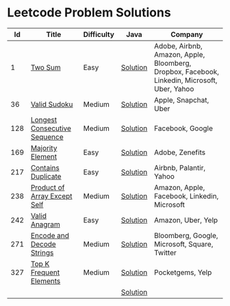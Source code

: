 # Leetcode Problem Solutions

| **Id** | **Title**                                                                                               | **Difficulty** | **Java**                                                                                                                                         | **Company**                                                                                  |
|--------|---------------------------------------------------------------------------------------------------------|----------------|--------------------------------------------------------------------------------------------------------------------------------------------------|----------------------------------------------------------------------------------------------|
| 1      | [Two Sum](https://leetcode.com/problems/two-sum/)                                                       | Easy           | [Solution](https://github.com/AkshayChandole/LeetcodeSolution/blob/main/src/main/java/ArraysAndHashing/TwoSum/Solution.java)                     | Adobe, Airbnb, Amazon, Apple, Bloomberg, Dropbox, Facebook, Linkedin, Microsoft, Uber, Yahoo |
| 36     | [Valid Sudoku](https://leetcode.com/problems/valid-sudoku/)                                             | Medium         | [Solution](https://github.com/AkshayChandole/LeetcodeSolution/blob/main/src/main/java/ArraysAndHashing/ValidSudoku/Solution.java)                | Apple, Snapchat, Uber                                                                        |
| 128    | [Longest Consecutive Sequence](https://leetcode.com/problems/longest-consecutive-sequence/)             | Medium         | [Solution](https://github.com/AkshayChandole/LeetcodeSolution/blob/main/src/main/java/ArraysAndHashing/LongestConsecutiveSequence/Solution.java) | Facebook, Google                                                                             |
| 169    | [Majority Element](https://leetcode.com/problems/majority-element/)                                     | Easy           | [Solution](https://github.com/AkshayChandole/LeetcodeSolution/blob/main/src/main/java/ArraysAndHashing/MajorityElement/Solution.java)            | Adobe, Zenefits                                                                              |
| 217    | [Contains Duplicate](https://leetcode.com/problems/contains-duplicate/)                                 | Easy           | [Solution](https://github.com/AkshayChandole/LeetcodeSolution/blob/main/src/main/java/ArraysAndHashing/ContainsDuplicate/Solution.java)          | Airbnb, Palantir, Yahoo                                                                      |
| 238    | [Product of Array Except Self](https://leetcode.com/problems/product-of-array-except-self/description/) | Medium         | [Solution](https://github.com/AkshayChandole/LeetcodeSolution/blob/main/src/main/java/ArraysAndHashing/ProductOfArrayExceptSelf/Solution.java)   | Amazon, Apple, Facebook, Linkedin, Microsoft                                                 |
| 242    | [Valid Anagram](https://leetcode.com/problems/valid-anagram/)                                           | Easy           | [Solution](https://github.com/AkshayChandole/LeetcodeSolution/blob/main/src/main/java/ArraysAndHashing/ValidAnagram/Solution.java)               | Amazon, Uber, Yelp                                                                           |
| 271    | [Encode and Decode Strings](https://leetcode.com/problems/encode-and-decode-strings/)                   | Medium         | [Solution](https://github.com/AkshayChandole/LeetcodeSolution/blob/main/src/main/java/ArraysAndHashing/EncodeAndDecodeStrings/Solution.java)     | Bloomberg, Google, Microsoft, Square, Twitter                                                |
| 327    | [Top K Frequent Elements](https://leetcode.com/problems/top-k-frequent-elements/)                       | Medium         | [Solution](https://github.com/AkshayChandole/LeetcodeSolution/blob/main/src/main/java/ArraysAndHashing/TopKFrequentElements/Solution.java)       | Pocketgems, Yelp                                                                             |
|        | []()                                                                                                    |                | [Solution]()                                                                                                                                     |                                                                                              |
